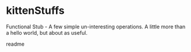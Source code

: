kittenStuffs
============
Functional Stub - A few simple un-interesting operations.  A little more than a hello world, but about as useful.




readme
